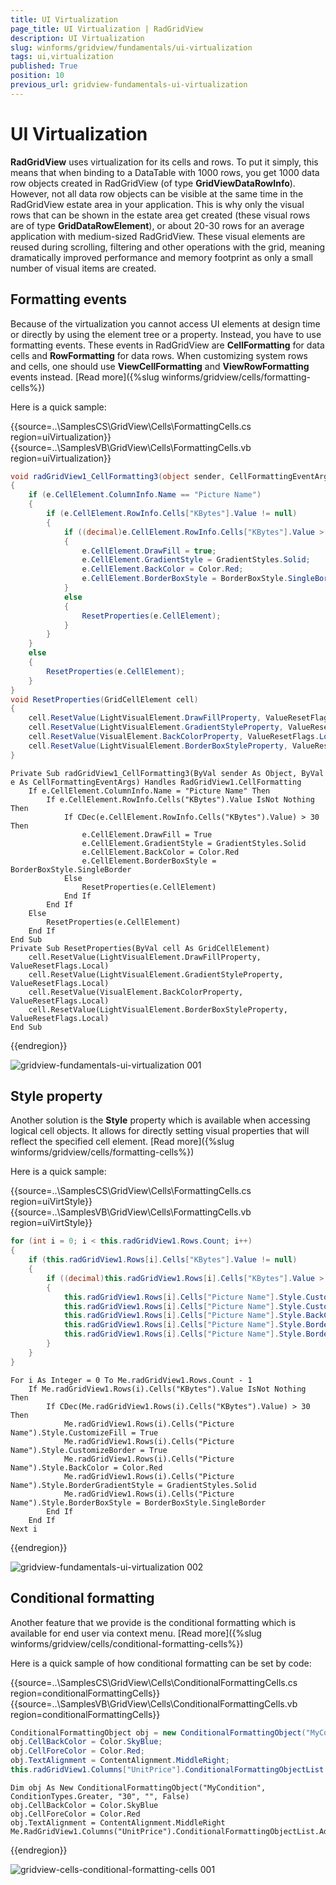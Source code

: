 ```yaml
---
title: UI Virtualization
page_title: UI Virtualization | RadGridView
description: UI Virtualization
slug: winforms/gridview/fundamentals/ui-virtualization
tags: ui,virtualization
published: True
position: 10
previous_url: gridview-fundamentals-ui-virtualization
---
```


# UI Virtualization

__RadGridView__ uses virtualization for its cells and rows. To put it simply, this means that when binding to a DataTable with 1000 rows, you get 1000 data row objects created in RadGridView (of type __GridViewDataRowInfo__). However, not all data row objects can be visible at the same time in the RadGridView estate area in your application. This is why only the visual rows that can be shown in the estate area get created (these visual rows are of type __GridDataRowElement__), or about 20-30 rows for an average application with medium-sized RadGridView. These visual elements are reused during scrolling, filtering and other operations with the grid, meaning dramatically improved performance and memory footprint as only a small number of visual items are created.        
        

## Formatting events

Because of the virtualization you cannot access UI elements at design time or directly by using the element tree or a property. Instead, you have to use formatting events. These events in RadGridView are __CellFormatting__ for data cells and __RowFormatting__ for data rows. When customizing system rows and cells, one should use __ViewCellFormatting__ and __ViewRowFormatting__ events instead. [Read more]({%slug winforms/gridview/cells/formatting-cells%})

Here is a quick sample:

{{source=..\SamplesCS\GridView\Cells\FormattingCells.cs region=uiVirtualization}} 
{{source=..\SamplesVB\GridView\Cells\FormattingCells.vb region=uiVirtualization}} 

````C#
void radGridView1_CellFormatting3(object sender, CellFormattingEventArgs e)
{
    if (e.CellElement.ColumnInfo.Name == "Picture Name")
    {
        if (e.CellElement.RowInfo.Cells["KBytes"].Value != null)
        {
            if ((decimal)e.CellElement.RowInfo.Cells["KBytes"].Value > 30)
            {
                e.CellElement.DrawFill = true;
                e.CellElement.GradientStyle = GradientStyles.Solid;
                e.CellElement.BackColor = Color.Red;
                e.CellElement.BorderBoxStyle = BorderBoxStyle.SingleBorder;
            }
            else
            {
                ResetProperties(e.CellElement);
            }
        }
    }
    else
    {
        ResetProperties(e.CellElement);
    }
}
void ResetProperties(GridCellElement cell)
{
    cell.ResetValue(LightVisualElement.DrawFillProperty, ValueResetFlags.Local);
    cell.ResetValue(LightVisualElement.GradientStyleProperty, ValueResetFlags.Local);
    cell.ResetValue(VisualElement.BackColorProperty, ValueResetFlags.Local);
    cell.ResetValue(LightVisualElement.BorderBoxStyleProperty, ValueResetFlags.Local);
}

````
````VB.NET
Private Sub radGridView1_CellFormatting3(ByVal sender As Object, ByVal e As CellFormattingEventArgs) Handles RadGridView1.CellFormatting
    If e.CellElement.ColumnInfo.Name = "Picture Name" Then
        If e.CellElement.RowInfo.Cells("KBytes").Value IsNot Nothing Then
            If CDec(e.CellElement.RowInfo.Cells("KBytes").Value) > 30 Then
                e.CellElement.DrawFill = True
                e.CellElement.GradientStyle = GradientStyles.Solid
                e.CellElement.BackColor = Color.Red
                e.CellElement.BorderBoxStyle = BorderBoxStyle.SingleBorder
            Else
                ResetProperties(e.CellElement)
            End If
        End If
    Else
        ResetProperties(e.CellElement)
    End If
End Sub
Private Sub ResetProperties(ByVal cell As GridCellElement)
    cell.ResetValue(LightVisualElement.DrawFillProperty, ValueResetFlags.Local)
    cell.ResetValue(LightVisualElement.GradientStyleProperty, ValueResetFlags.Local)
    cell.ResetValue(VisualElement.BackColorProperty, ValueResetFlags.Local)
    cell.ResetValue(LightVisualElement.BorderBoxStyleProperty, ValueResetFlags.Local)
End Sub

````

{{endregion}} 


![gridview-fundamentals-ui-virtualization 001](images/gridview-fundamentals-ui-virtualization001.png)

## Style property

Another solution is the __Style__ property which is available when accessing logical cell objects. It allows for directly setting visual properties that will reflect the specified cell element. [Read more]({%slug winforms/gridview/cells/formatting-cells%})

Here is a quick sample:

{{source=..\SamplesCS\GridView\Cells\FormattingCells.cs region=uiVirtStyle}} 
{{source=..\SamplesVB\GridView\Cells\FormattingCells.vb region=uiVirtStyle}} 

````C#
for (int i = 0; i < this.radGridView1.Rows.Count; i++)
{
    if (this.radGridView1.Rows[i].Cells["KBytes"].Value != null)
    {
        if ((decimal)this.radGridView1.Rows[i].Cells["KBytes"].Value > 30)
        {
            this.radGridView1.Rows[i].Cells["Picture Name"].Style.CustomizeFill = true;
            this.radGridView1.Rows[i].Cells["Picture Name"].Style.CustomizeBorder = true;
            this.radGridView1.Rows[i].Cells["Picture Name"].Style.BackColor = Color.Red;
            this.radGridView1.Rows[i].Cells["Picture Name"].Style.BorderGradientStyle = GradientStyles.Solid;
            this.radGridView1.Rows[i].Cells["Picture Name"].Style.BorderBoxStyle = BorderBoxStyle.SingleBorder;
        }
    }
}

````
````VB.NET
For i As Integer = 0 To Me.radGridView1.Rows.Count - 1
    If Me.radGridView1.Rows(i).Cells("KBytes").Value IsNot Nothing Then
        If CDec(Me.radGridView1.Rows(i).Cells("KBytes").Value) > 30 Then
            Me.radGridView1.Rows(i).Cells("Picture Name").Style.CustomizeFill = True
            Me.radGridView1.Rows(i).Cells("Picture Name").Style.CustomizeBorder = True
            Me.radGridView1.Rows(i).Cells("Picture Name").Style.BackColor = Color.Red
            Me.radGridView1.Rows(i).Cells("Picture Name").Style.BorderGradientStyle = GradientStyles.Solid
            Me.radGridView1.Rows(i).Cells("Picture Name").Style.BorderBoxStyle = BorderBoxStyle.SingleBorder
        End If
    End If
Next i

````

{{endregion}} 


![gridview-fundamentals-ui-virtualization 002](images/gridview-fundamentals-ui-virtualization002.png)

## Conditional formatting

Another feature that we provide is the conditional formatting which is available for end user via context menu. [Read more]({%slug winforms/gridview/cells/conditional-formatting-cells%})

Here is a quick sample of how conditional formatting can be set by code:

{{source=..\SamplesCS\GridView\Cells\ConditionalFormattingCells.cs region=conditionalFormattingCells}} 
{{source=..\SamplesVB\GridView\Cells\ConditionalFormattingCells.vb region=conditionalFormattingCells}} 

````C#
ConditionalFormattingObject obj = new ConditionalFormattingObject("MyCondition", ConditionTypes.Greater, "30", "", false);
obj.CellBackColor = Color.SkyBlue;
obj.CellForeColor = Color.Red;
obj.TextAlignment = ContentAlignment.MiddleRight;
this.radGridView1.Columns["UnitPrice"].ConditionalFormattingObjectList.Add(obj);

````
````VB.NET
Dim obj As New ConditionalFormattingObject("MyCondition", ConditionTypes.Greater, "30", "", False)
obj.CellBackColor = Color.SkyBlue
obj.CellForeColor = Color.Red
obj.TextAlignment = ContentAlignment.MiddleRight
Me.RadGridView1.Columns("UnitPrice").ConditionalFormattingObjectList.Add(obj)

````

{{endregion}} 


![gridview-cells-conditional-formatting-cells 001](images/gridview-cells-conditional-formatting-cells001.png)
